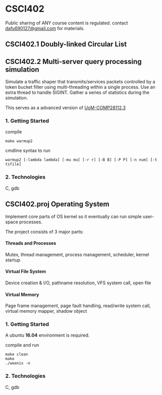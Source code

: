 # CSCI402
Public sharing of ANY course content is regulated. contact dafu690127@gmail.com for materials.
## CSCI402.1 Doubly-linked Circular List

## CSCI402.2 Multi-server query processing simulation
Simulate a traffic shaper that transmits/services packets controlled by a token bucket filter using multi-threading within a single process. Use an extra thread to handle SIGINT. Gather a series of statistics during the simulation.

This serves as a advanced version of [UoM-COMP28112.3](https://github.com/Original-Thunderbird/UoM/tree/master/yr2/COMP28112%20Distributed%20Computing/ex3)

### 1. Getting Started
compile
```
make warmup2
```

cmdline syntax to run
```
warmup2 [-lambda lambda] [-mu mu] [-r r] [-B B] [-P P] [-n num] [-t tsfile]
```

### 2. Technologies
C, gdb


## CSCI402.proj Operating System
Implement core parts of OS kernel so it eventually can run simple user-space processes.

The project consists of 3 major parts:

#### Threads and Processes
Mutex, thread management, process management, scheduler, kernel startup
#### Virtual File System
Device creation & I/O, pathname resolution, VFS system call, open file
#### Virtual Memory
Page frame management, page fault handling, read/write system call, virtual memory mapper, shadow object

### 1. Getting Started
A ubuntu **16.04** environment is required.

compile and run
```
make clean
make
./weenix -n
```


### 2. Technologies
C, gdb